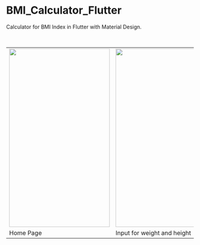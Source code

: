 # BMI_Calculator_Flutter
 Calculator for BMI Index in Flutter with Material Design.
 
 <br>

<table>
  <tr>
    <td><img src="![Screenshot_1657369007](https://user-images.githubusercontent.com/84095538/178106014-8e90e555-038e-4095-a181-3e997b07a165.png)" width=270 height=480></td>
    <td><img src="![Screenshot_1657369023](https://user-images.githubusercontent.com/84095538/178106022-dc4970ff-b635-4b98-a9bb-fa801da943fc.png)" width=270 height=480></td>
    <td><img src="![Screenshot_1657369041](https://user-images.githubusercontent.com/84095538/178106030-e02c0cf4-70b5-48e8-ad64-661a02d64577.png)" width=270 height=480></td>
  </tr>
  <tr>
    <td>Home Page</td>
     <td>Input for weight and height</td>
     <td>BMI Result with text result</td>
  </tr>
 </table>
